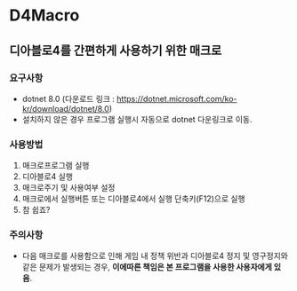 # D4Macro
## 디아블로4를 간편하게 사용하기 위한 매크로
### 요구사항
- dotnet 8.0 (다운로드 링크 : https://dotnet.microsoft.com/ko-kr/download/dotnet/8.0)
- 설치하지 않은 경우 프로그램 실행시 자동으로 dotnet 다운링크로 이동.
### 사용방법
1. 매크로프로그램 실행
2. 디아블로4 실행
3. 매크로주기 및 사용여부 설정
4. 매크로에서 실행버튼 또는 디아블로4에서 실행 단축키(F12)으로 실행
5. 참 쉽죠?

### 주의사항
- 다음 매크로를 사용함으로 인해 게임 내 정책 위반과 디아블로4 정지 및 영구정지와 같은 문제가 발생되는 경우, **이에따른 책임은 본 프로그램을 사용한 사용자에게 있음**.


